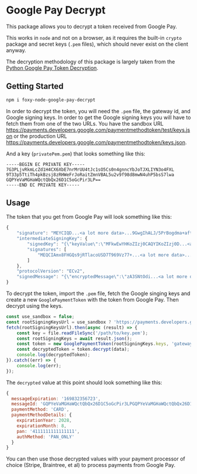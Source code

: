 # Google Pay Decrypt

This package allows you to decrypt a token received from Google Pay.

This works in `node` and not on a browser, as it requires the built-in `crypto` package and secret keys (`.pem` files), which should never exist on the client anyway.

The decryption methodology of this package is largely taken from the [Python Google Pay Token Decryption](https://github.com/yoyowallet/google-pay-token-decryption).

## Getting Started

```sh
npm i foxy-node-google-pay-decrypt
```

In order to decrypt the token, you will need the `.pem` file, the gateway id, and Google signing keys.
In order to get the Google signing keys you will have to fetch them from one of the two URLs. You have the sandbox URL https://payments.developers.google.com/paymentmethodtoken/test/keys.json or the production URL https://payments.developers.google.com/paymentmethodtoken/keys.json.


And a key (`privatePem.pem`) that looks something like this:

```
-----BEGIN EC PRIVATE KEY-----
7G3PLjvRkmLcZd1H4CX6XbE7nrMrUU4tJc1sO5Cs0n4gnncYbJoTJXLIYN3o4FXL
9T33p5TtiTh4pkBzsj8zRHWeFrJoRaitZmnVBAL5u2v9f98d8mwN4uhP5bsS7lwa
GQPYeVaMGHaWQctQbQx26D1C5oGcPir3LP==
-----END EC PRIVATE KEY-----

```

## Usage

The token that you get from Google Pay will look something like this:
```js
{
    "signature": "MEYCIQD...<a lot more data>...9GwgIhALJ/5PrBogdma+aft/ZEU0UYklTEteJYrkbphfeg4FpW",
    "intermediateSigningKey": {
        "signedKey": "{\"keyValue\":\"MFkwEwYHKoZIzj0CAQYIKoZIzj0D...<a lot more data>...Qn1GLn9rh33FVdUadzkZc2b4oTCKA\\u003d\\u003d\",\"keyExpiration\":\"1698424300849\"}",
        "signatures": [
            "MEQCIAmx8FHGQs9jRTlacoUSD7T969Vz77+...<a lot more data>...mWh5f8qds+K6e+kL4wxdi/FswUQ=="
        ]
    },
    "protocolVersion": "ECv2",
    "signedMessage": "{\"encryptedMessage\":\"zA3SNtOdi...<a lot more data>...FhfKXNjcxz1LkEvTFKir8NFyoLf+Gbxcf7u3eNllgGwiTbjm1FlJAZHHy6WiNg\\u003d\",\"ephemeralPublicKey\":\"BDDaWyJv0u9DdWWosdYI...<a lot more data>...D8qntQO/3jhrMemajE4pI\\u003d\",\"tag\":\"lfEFA5...<a lot more data>...2bRGyS+yESzrqQ0\\u003d\"}"
}
```

To decrypt the token, import the `.pem` file, fetch the Google singing keys and create a new `GooglePaymentToken` with the token from Google Pay. Then decrypt using the keys.

```js
const use_sandbox = false;
const rootSigningKeysUrl = use_sandbox ? 'https://payments.developers.google.com/paymentmethodtoken/test/keys.json' : 'https://payments.developers.google.com/paymentmethodtoken/keys.json';
fetch(rootSigningKeysUrl).then(async (result) => {
    const key = file.readFileSync('/path/to/key.pem');
    const rootSigningKeys = await result.json();
    const token = new GooglePaymentToken(rootSigningKeys.keys, 'gatewayId', key);
    const decryptedToken = token.decrypt(data);
    console.log(decryptedToken);
}).catch((err) => {
    console.log(err);
});
```

The `decrypted` value at this point should look something like this:

```js
{
  messageExpiration: '169832356723',
  messageId: 'GQPYeVaMGHaWQctQbQx26D1C5oGcPir3LPGQPYeVaMGHaWQctQbQx26D1C5oGcPir3LPGQPYeVaMGHaWQctQbQx26D1C5oGcPir3LPGQPYeVaMGHaWQctQbQx26D1C5oGcPir3LPGQPYeVaMGHaWQctQbQx26D1C5oGcPir3LP',
  paymentMethod: 'CARD',
  paymentMethodDetails: {
    expirationYear: 2028,
    expirationMonth: 8,
    pan: '4111111111111111',
    authMethod: 'PAN_ONLY'
  }
}
```

You can then use those decrypted values with your payment processor of choice (Stripe, Braintree, et al) to process payments from Google Pay. 

